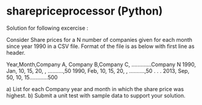 sharepriceprocessor (Python)
===================

Solution for following excercise :

Consider Share prices for a N number of companies given for each month since year 1990 in a CSV file.  Format of the file is as below with first line as header.

Year,Month,Company A, Company B,Company C, .............Company N
1990, Jan, 10, 15, 20, , ..........,50
1990, Feb, 10, 15, 20, , ..........,50
.
.
.
2013, Sep, 50, 10, 15............500

a) List for each Company year and month in which the share price was highest.
b) Submit a unit test with sample data to support your solution.   
